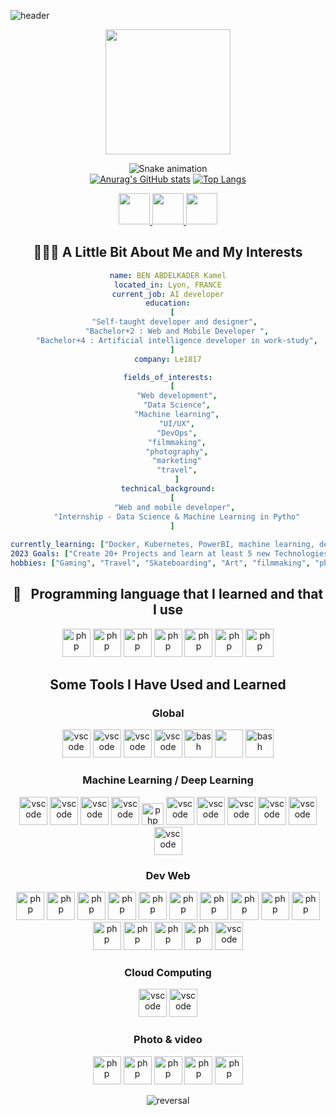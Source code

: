 ![header](https://capsule-render.vercel.app/api?type=waving&color=gradient&customColorList=0,2,2,5,30&height=300&section=header&text=Hey%20Everyone!&fontSize=90)

<p align="center">
<img height="200" src="https://media.tenor.com/6xgziLBgq5IAAAAC/animated-cat.gif"/>
</p>

<span align="center">
  
![Snake animation](https://github.com/kamelbenabdelkader/kamelbenabdelkader/blob/output/github-contribution-grid-snake.svg)  
[![Anurag's GitHub stats](https://github-readme-stats.vercel.app/api?username=kamelbenabdelkader)](https://github.com/kamelbenabdelkader/github-readme-stats)
[![Top Langs](https://github-readme-stats.vercel.app/api/top-langs/?username=kamelbenabdelkader&layout=donut)](https://github.com/kamelbenabdelkader/github-readme-stats)
</span>

<p align="center">
<a href="https://www.instagram.com/bokehgraphe/">
  <img height="50" src="https://cdn4.iconfinder.com/data/icons/logos-brands-7/512/instagram_icon-instagram_buttoninstegram-1024.png"/>
</a>
<a href="https://www.linkedin.com/in/kamel-ben-abdelkader/">
  <img height="50" src="https://cdn0.iconfinder.com/data/icons/yooicons_set01_socialbookmarks/512/social_linkedin_box_blue.png"/>
</a>
<a href="https://www.linkedin.com/in/kamel-ben-abdelkader/">
  <img height="50" src="https://cdn0.iconfinder.com/data/icons/mobile-app-development-dazzle-vol-1/256/Dev_Environment-1024.png"/>
</a>
</p>

<h2> 👨🏻‍💻  A Little Bit About Me and My Interests</h2>

```yaml 
name: BEN ABDELKADER Kamel
located_in: Lyon, FRANCE
current_job: AI developer
education:
  [
   "Self-taught developer and designer",
    "Bachelor+2 : Web and Mobile Developer ",
    "Bachelor+4 : Artificial intelligence developer in work-study",
  ]
company: Le1817

fields_of_interests:
  [
    "Web development",
    "Data Science",
    "Machine learning",
    "UI/UX",
    "DevOps",
    "filmmaking",
    "photography",
    "marketing"
    "travel",
    ]
technical_background:
  [
    "Web and mobile developer", 
    "Internship - Data Science & Machine Learning in Pytho"
  ]
  
currently_learning: ["Docker, Kubernetes, PowerBI, machine learning, deep learning"]
2023 Goals: ["Create 20+ Projects and learn at least 5 new Technologies."]
hobbies: ["Gaming", "Travel", "Skateboarding", "Art", "filmmaking", "photography"]

```
<h2> 🚀 &nbsp; Programming language that I learned and that I use</h2>

<p align="center">
<img src="https://cdn.jsdelivr.net/gh/devicons/devicon/icons/python/python-original-wordmark.svg" alt="php" width="45" height="45"/>        
<img src="https://cdn.jsdelivr.net/gh/devicons/devicon/icons/javascript/javascript-original.svg" alt="php" width="45" height="45"/>
<img src="https://cdn.jsdelivr.net/gh/devicons/devicon/icons/typescript/typescript-original.svg" alt="php" width="45" height="45"/>       
<img src="https://cdn.jsdelivr.net/gh/devicons/devicon/icons/java/java-original-wordmark.svg" alt="php" width="45" height="45"/>
<img src="https://cdn.jsdelivr.net/gh/devicons/devicon/icons/php/php-original.svg" alt="php" width="45" height="45"/>
<img src="https://cdn.jsdelivr.net/gh/devicons/devicon/icons/css3/css3-original-wordmark.svg" alt="php" width="45" height="45"/>
<img src="https://cdn.jsdelivr.net/gh/devicons/devicon/icons/html5/html5-original-wordmark.svg" alt="php" width="45" height="45"/>       
</p>   

<h2> Some Tools I Have Used and Learned</h2>

<h3> Global</h3>

<p align="center">
<img src="https://cdn.jsdelivr.net/gh/devicons/devicon/icons/vscode/vscode-original-wordmark.svg" alt="vscode" width="45" height="45"/>
<img src="https://cdn.jsdelivr.net/gh/devicons/devicon/icons/linux/linux-original.svg" alt="vscode" width="45" height="45"/>
<img src="https://cdn.jsdelivr.net/gh/devicons/devicon/icons/npm/npm-original-wordmark.svg" alt="vscode" width="45" height="45"/>       
<img src="https://cdn.jsdelivr.net/gh/devicons/devicon/icons/git/git-original-wordmark.svg" alt="vscode" width="45" height="45"/>
<img src="https://cdn.jsdelivr.net/gh/devicons/devicon/icons/bash/bash-original.svg" alt="bash" width="45" height="45"/>
<img src="https://cdn.jsdelivr.net/gh/devicons/devicon/icons/docker/docker-original-wordmark.svg" width="45" height="45"/>
<img src="https://cdn.jsdelivr.net/gh/devicons/devicon/icons/figma/figma-original.svg" alt="bash" width="45" height="45"/>
</p>    

<h3> Machine Learning / Deep Learning </h3>
<p align="center">
<img src="https://cdn.jsdelivr.net/gh/devicons/devicon/icons/jupyter/jupyter-original-wordmark.svg" alt="vscode" width="45" height="45"/>
<img src="https://cdn.jsdelivr.net/gh/devicons/devicon/icons/numpy/numpy-original-wordmark.svg" alt="vscode" width="45" height="45"/>
<img src="https://cdn.jsdelivr.net/gh/devicons/devicon/icons/pandas/pandas-original-wordmark.svg" alt="vscode" width="45" height="45"/>
<img src="https://cdn.jsdelivr.net/gh/devicons/devicon/icons/anaconda/anaconda-original-wordmark.svg"  alt="vscode" width="45" height="45"/>
 <img src="https://www.vectorlogo.zone/logos/microsoft_powerbi/microsoft_powerbi-icon.svg" alt="php" width="35" height="35"/> 
<img src="https://cdn.jsdelivr.net/gh/devicons/devicon/icons/pytorch/pytorch-original-wordmark.svg"  alt="vscode" width="45" height="45"/>
<img src="https://cdn.jsdelivr.net/gh/devicons/devicon/icons/pycharm/pycharm-original-wordmark.svg" alt="vscode" width="45" height="45"/>                   
<img src="https://cdn.jsdelivr.net/gh/devicons/devicon/icons/tensorflow/tensorflow-original-wordmark.svg" alt="vscode" width="45" height="45"/>
<img src="https://cdn.jsdelivr.net/gh/devicons/devicon/icons/terraform/terraform-original-wordmark.svg" alt="vscode" width="45" height="45"/> 
<img src="https://cdn.jsdelivr.net/gh/devicons/devicon/icons/fastapi/fastapi-original-wordmark.svg" alt="vscode" width="45" height="45"/>
<img src="https://cdn.jsdelivr.net/gh/devicons/devicon/icons/pytest/pytest-original-wordmark.svg" alt="vscode" width="45" height="45"/> 
</p> 

<h3> Dev Web</h3>

<p align="center">
<img src="https://cdn.jsdelivr.net/gh/devicons/devicon/icons/mysql/mysql-original-wordmark.svg" alt="php" width="45" height="45"/>  
<img src="https://cdn.jsdelivr.net/gh/devicons/devicon/icons/react/react-original-wordmark.svg" alt="php" width="45" height="45"/>  
<img src="https://cdn.jsdelivr.net/gh/devicons/devicon/icons/nodejs/nodejs-original-wordmark.svg"  alt="php" width="45" height="45"/>  
<img src="https://cdn.jsdelivr.net/gh/devicons/devicon/icons/nextjs/nextjs-original-wordmark.svg" alt="php" width="45" height="45"/>  
<img src="https://cdn.jsdelivr.net/gh/devicons/devicon/icons/vuejs/vuejs-original-wordmark.svg" alt="php" width="45" height="45"/>  
<img src="https://cdn.jsdelivr.net/gh/devicons/devicon/icons/wordpress/wordpress-original.svg" alt="php" width="45" height="45"/>  
<img src="https://cdn.jsdelivr.net/gh/devicons/devicon/icons/woocommerce/woocommerce-plain-wordmark.svg" alt="php" width="45" height="45"/>  
<img src="https://cdn.jsdelivr.net/gh/devicons/devicon/icons/gatsby/gatsby-original-wordmark.svg" alt="php" width="45" height="45"/>           
<img src="https://cdn.jsdelivr.net/gh/devicons/devicon/icons/bootstrap/bootstrap-original-wordmark.svg" alt="php" width="45" height="45"/>  
<img src="https://cdn.jsdelivr.net/gh/devicons/devicon/icons/materialui/materialui-original.svg" alt="php" width="45" height="45"/>  
<img src="https://cdn.jsdelivr.net/gh/devicons/devicon/icons/tailwindcss/tailwindcss-original-wordmark.svg" alt="php" width="45" height="45"/>  
<img src="https://cdn.jsdelivr.net/gh/devicons/devicon/icons/redux/redux-original.svg"  alt="php" width="45" height="45"/>  
<img src="https://cdn.jsdelivr.net/gh/devicons/devicon/icons/jest/jest-plain.svg"  alt="php" width="45" height="45"/>
<img src="https://cdn.jsdelivr.net/gh/devicons/devicon/icons/express/express-original-wordmark.svg" alt="php" width="45" height="45"/>
<img src="https://cdn.jsdelivr.net/gh/devicons/devicon/icons/babel/babel-original.svg" alt="vscode" width="45" height="45"/>
</p>            

<h3> Cloud Computing </h3>

<p align="center">
<img src="https://cdn.jsdelivr.net/gh/devicons/devicon/icons/azure/azure-original-wordmark.svg" alt="vscode" width="45" height="45"/>
<img src="https://cdn.jsdelivr.net/gh/devicons/devicon/icons/amazonwebservices/amazonwebservices-original-wordmark.svg" alt="vscode" width="45" height="45"/>       
</p>   

<h3> Photo & video </h3>

<p align="center">        
<img src="https://cdn.jsdelivr.net/gh/devicons/devicon/icons/aftereffects/aftereffects-original.svg" alt="php" width="45" height="45"/> 
<img src="https://cdn.jsdelivr.net/gh/devicons/devicon/icons/premierepro/premierepro-plain.svg" alt="php" width="45" height="45"/>   
<img src="https://cdn.jsdelivr.net/gh/devicons/devicon/icons/illustrator/illustrator-plain.svg" alt="php" width="45" height="45"/> 
<img src="https://cdn.jsdelivr.net/gh/devicons/devicon/icons/photoshop/photoshop-plain.svg" alt="php" width="45" height="45"/>  
 <img src="https://cdn.jsdelivr.net/gh/devicons/devicon/icons/blender/blender-original.svg" alt="php" width="45" height="45"/>          
</p>    


![reversal](https://capsule-render.vercel.app/api?type=slice&reversal=true&color=gradient) 
